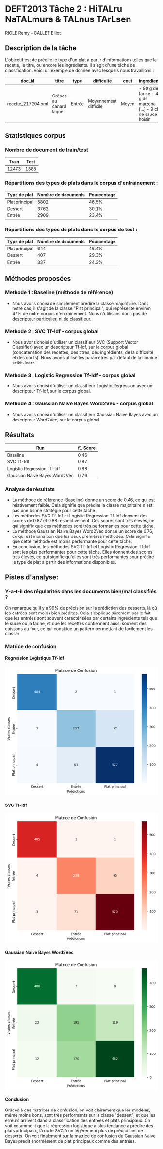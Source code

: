 # DEFT2013 Tâche 2 : HiTALru NaTALmura & TALnus TArLsen


RIOLE Remy - CALLET Elliot



## Description de la tâche

L'objectif est de prédire le type d'un plat à partir d'informations telles que la recette, le titre, ou encore les ingrédients. Il s'agit d'une tâche de classification. Voici un exemple de donnée avec lesquels nous travaillons : 

| doc_id             | titre                  | type   | difficulte            | cout  | ingredients                                                     | recette                                          |
|--------------------|------------------------|--------|-----------------------|-------|-----------------------------------------------------------------|--------------------------------------------------|
| recette_217204.xml | Crêpes au canard laqué | Entrée | Moyennement difficile | Moyen | - 90 g de farine - 45 g de maïzena [...] - 9 cl de sauce hoisin | Couper finement le blanc [...] une salade verte. |


## Statistiques corpus

### Nombre de document de train/test

| Train | Test |
|-------|------|
| 12473 | 1388 |


### Répartitions des types de plats dans le corpus d'entrainement :

| Type de plat       | Nombre de documents | Pourcentage |
|--------------------|---------------------|-------------|
| Plat principal     | 5802                | 46.5%       |
| Dessert            | 3762                | 30.1%       |
| Entrée             | 2909                | 23.4%       |


### Répartitions des types de plats dans le corpus de test :

| Type de plat       | Nombre de documents | Pourcentage |
|--------------------|---------------------|-------------|
| Plat principal     | 644                 | 46.4%       |
| Dessert            | 407                 | 29.3%       |
| Entrée             | 337                 | 24.3%       |




## Méthodes proposées

### Methode 1 : Baseline (méthode de référence)

  - Nous avons choisi de simplement prédire la classe majoritaire. Dans notre cas, il s'agit de la classe "Plat principal", qui représente environ 47% de notre corpus d'entrainement. Nous n'utilisons donc pas de descripteur particulier, ni de classifieur.

### Methode 2 : SVC Tf-Idf - corpus global

 - Nous avons choisi d'utiliser un classifieur SVC (Support Vector Classifier) avec un descripteur Tf-Idf, sur le corpus global (concatenation des recettes, des titres, des ingrédients, de la difficulté et des couts). Nous avons utilisé les paramètres par défaut de la librairie scikit-learn.

### Methode 3 : Logistic Regression Tf-Idf - corpus global

 - Nous avons choisi d'utiliser un classifieur Logistic Regression avec un descripteur Tf-Idf, sur le corpus global.

### Methode 4 : Gaussian Naive Bayes Word2Vec - corpus global

- Nous avons choisi d'utiliser un classifieur Gaussian Naive Bayes avec un descripteur Word2Vec, sur le corpus global.

## Résultats

| Run                           | f1 Score |
|-------------------------------|----------|
| Baseline                      | 0.46     |
| SVC Tf-Idf                    | 0.87     |
| Logistic Regression Tf-Idf    | 0.88     |
| Gaussian Naive Bayes Word2Vec | 0.76     |



### Analyse de résultats

- La méthode de référence (Baseline) donne un score de 0.46, ce qui est relativement faible. Cela signifie que prédire la classe majoritaire n'est pas une bonne stratégie pour cette tâche.
- Les méthodes SVC Tf-Idf et Logistic Regression Tf-Idf donnent des scores de 0.87 et 0.88 respectivement. Ces scores sont très élevés, ce qui signifie que ces méthodes sont très performantes pour cette tâche.
- La méthode Gaussian Naive Bayes Word2Vec donne un score de 0.76, ce qui est moins bon que les deux premières méthodes. Cela signifie que cette méthode est moins performante pour cette tâche.
- En conclusion, les méthodes SVC Tf-Idf et Logistic Regression Tf-Idf sont les plus performantes pour cette tâche. Elles donnent des scores très élevés, ce qui signifie qu'elles sont très performantes pour prédire le type de plat à partir des informations disponibles.


## Pistes d'analyse:


### **Y-a-t-il des régularités dans les documents bien/mal classifiés ?**

On remarque qu'il y a 99% de précision sur la prédiction des desserts, là où les entrées sont moins bien prédites.
Cela s'explique sûrement par le fait que les entrées sont souvent caractérisées par certains ingrédients tels que le sucre ou la farine, et que les recettes contiennent aussi souvent des cuissons au four, ce qui constitue un pattern permettant de facilement les classer


### Matrice de confusion

#### Regression Logistique Tf-Idf

![Matrice de confusion Regression Logistique Tf-Idf](cm_logreg.png)

#### SVC Tf-Idf

![Matrice de confusion SVC Tf-Idf](cm_svc.png)

#### Gaussian Naive Bayes Word2Vec

![Matrice de confusion Gaussian Naive Bayes Word2Vec](cm_bayes.png)

#### Conclusion

Grâces à ces matrices de confusion, on voit clairement que les modèles, même moins bons, sont très performants sur la classe "dessert", et que les erreurs arrivent dans la classification des entrées et plats principaux. 
On voit notamment que la régression logistique à plus tendance à prédire des plats principaux, là ou le SVC à un légèrement plus de prédictions de desserts. On voit finalement sur la matrice de confusion du Gaussian Naive Bayes prédit énormément de plat principaux comme des entrées.
